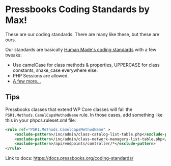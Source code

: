 # Pressbooks Coding Standards by Max!

These are our coding standards. There are many like these, but these are ours.

Our standards are basically [Human Made's coding standards](https://github.com/humanmade/coding-standards) with a few tweaks:

 + Use camelCase for class methods & properties, UPPERCASE for class constants, snake_case everywhere else.
 + PHP Sessions are allowed.
 + [A few more...](https://github.com/pressbooks/coding-standards/blob/master/Pressbooks/ruleset.xml)

## Tips

Pressbooks classes that extend WP Core classes will fail the `PSR1.Methods.CamelCapsMethodName` rule. In those cases, add something like this in your phpcs.ruleset.xml file:

```xml
<rule ref="PSR1.Methods.CamelCapsMethodName" >   
    <exclude-pattern>/inc/admin/class-catalog-list-table.php</exclude-pattern>
    <exclude-pattern>/inc/admin/class-network-managers-list-table.php</exclude-pattern>
    <exclude-pattern>/api/endpoints/controller/*</exclude-pattern>
</rule>
```

Link to docs: https://docs.pressbooks.org/coding-standards/ 
